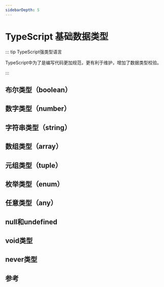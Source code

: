 ```yaml
---
sidebarDepth: 5
---
```


# TypeScript 基础数据类型

::: tip TypeScript强类型语言

TypeScript中为了是编写代码更加规范，更有利于维护，增加了数据类型校验。

:::



## 布尔类型（boolean）
## 数字类型（number）
## 字符串类型（string）
## 数组类型（array）
## 元组类型（tuple）
## 枚举类型（enum）
## 任意类型（any）
## null和undefined
## void类型
## never类型

## 参考

